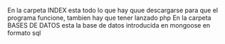 En la carpeta INDEX esta todo lo que hay quue descargarse para que el programa funcione, tambien hay que tener lanzado php
En la carpeta BASES DE DATOS esta la base de datos introducida en mongoose en formato sql
